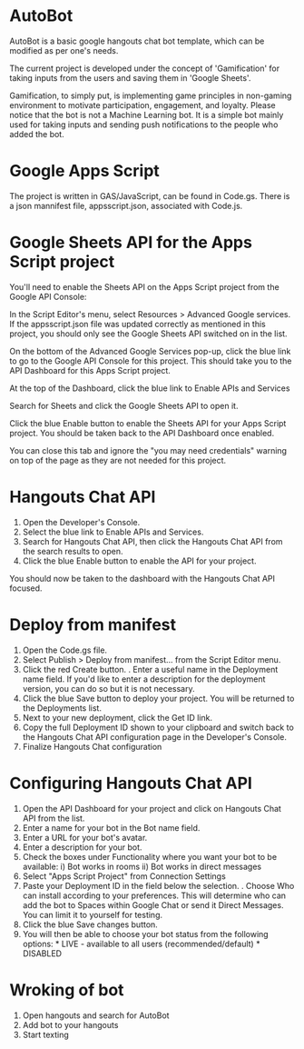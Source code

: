 # AutoBot

AutoBot is a basic google hangouts chat bot template, which can be modified as per  one's needs.

The current project is developed under the concept of 'Gamification' for taking inputs from the users and saving them in 'Google Sheets'.

Gamification, to simply put, is implementing game principles in non-gaming environment to motivate participation, engagement, and loyalty. Please notice that the bot is not a Machine Learning bot. It is a simple bot mainly used for taking inputs and sending push notifications to the people who added the bot.

# Google Apps Script

The project is written in GAS/JavaScript, can be found in Code.gs. There is a json mannifest file, appsscript.json, associated with Code.js. 

# Google Sheets API for the Apps Script project
You'll need to enable the Sheets API on the Apps Script project from the Google API Console:

In the Script Editor's menu, select Resources > Advanced Google services. If the appsscript.json file was updated correctly as mentioned in this project, you should only see the Google Sheets API switched on in the list.

On the bottom of the Advanced Google Services pop-up, click the blue link to go to the Google API Console for this project. This should take you to the API Dashboard for this Apps Script project.

At the top of the Dashboard, click the blue link to Enable APIs and Services

Search for Sheets and click the Google Sheets API to open it.

Click the blue Enable button to enable the Sheets API for your Apps Script project. You should be taken back to the API Dashboard once enabled.

You can close this tab and ignore the "you may need credentials" warning on top of the page as they are not needed for this project.

# Hangouts Chat API
1) Open the Developer's Console.
2) Select the blue link to Enable APIs and Services.
3) Search for Hangouts Chat API, then click the Hangouts Chat API from the search results to open.
4) Click the blue Enable button to enable the API for your project.

You should now be taken to the dashboard with the Hangouts Chat API focused.

# Deploy from manifest
1) Open the Code.gs file.
2) Select Publish > Deploy from manifest... from the Script Editor menu.
3) Click the red Create button.
. Enter a useful name in the Deployment name field. If you'd like to enter a description for the deployment version, you can do so but it is not necessary.
4) Click the blue Save button to deploy your project. You will be returned to the Deployments list.
5) Next to your new deployment, click the Get ID link.
6) Copy the full Deployment ID shown to your clipboard and switch back to the Hangouts Chat API configuration page in the Developer's Console.
7) Finalize Hangouts Chat configuration

# Configuring Hangouts Chat API
1) Open the API Dashboard for your project and click on Hangouts Chat API from the list.
2) Enter a name for your bot in the Bot name field.
3) Enter a URL for your bot's avatar.
4) Enter a description for your bot.
5) Check the boxes under Functionality where you want your bot to be available:
 i) Bot works in rooms
 ii) Bot works in direct messages
6) Select "Apps Script Project" from Connection Settings
7) Paste your Deployment ID in the field below the selection.
. Choose Who can install according to your preferences. This will determine who can add the bot to Spaces within Google Chat or send it Direct Messages. You can limit it to yourself for testing.
8) Click the blue Save changes button.
9) You will then be able to choose your bot status from the following options: * LIVE - available to all users (recommended/default) * DISABLED

# Wroking of bot
1) Open hangouts and search for AutoBot
2) Add bot to your hangouts
3) Start texting
